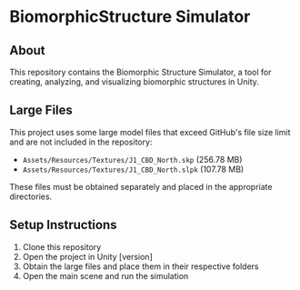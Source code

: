 # BiomorphicStructure Simulator

## About
This repository contains the Biomorphic Structure Simulator, a tool for creating, analyzing, and visualizing biomorphic structures in Unity.

## Large Files
This project uses some large model files that exceed GitHub's file size limit and are not included in the repository:
- `Assets/Resources/Textures/J1_CBD_North.skp` (256.78 MB)
- `Assets/Resources/Textures/J1_CBD_North.slpk` (107.78 MB)

These files must be obtained separately and placed in the appropriate directories.

## Setup Instructions
1. Clone this repository
2. Open the project in Unity [version]
3. Obtain the large files and place them in their respective folders
4. Open the main scene and run the simulation
